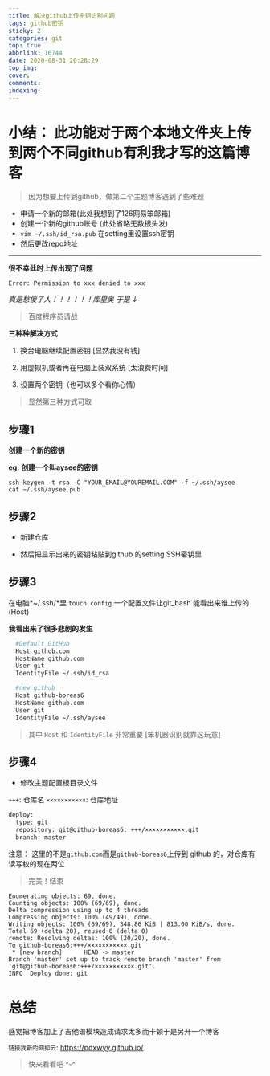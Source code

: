 ```yaml
---
title: 解决github上传密钥识别问题
tags: github密钥
sticky: 2
categories: git
top: true
abbrlink: 16744
date: 2020-08-31 20:28:29
top_img:
cover:
comments:
indexing:
---
```


# 小结： 此功能对于两个本地文件夹上传到两个不同github有利我才写的这篇博客

> 因为想要上传到github，做第二个主题博客遇到了些难题

* 申请一个新的邮箱(此处我想到了126网易笨邮箱)
* 创建一个新的github账号 (此处省略无数根头发)
* `vim ~/.ssh/id_rsa.pub` 在setting里设置ssh密钥
* 然后更改repo地址

<hr>

**很不幸此时上传出现了问题**

```
Error: Permission to xxx denied to xxx
```

*真是愁傻了人！！！！！！库里奥 于是 ↓*

> 百度程序员请战

**三种种解决方式**

1. 换台电脑继续配置密钥 [显然我没有钱]

2. 用虚拟机或者再在电脑上装双系统 [太浪费时间]

3. 设置两个密钥（也可以多个看你心情）

> 显然第三种方式可取

## 步骤1

**创建一个新的密钥**

**eg: 创建一个叫aysee的密钥**

```
ssh-keygen -t rsa -C "YOUR_EMAIL@YOUREMAIL.COM" -f ~/.ssh/aysee
cat ~/.ssh/aysee.pub
```
## 步骤2

* 新建仓库 

* 然后把显示出来的密钥粘贴到github 的setting SSH密钥里

## 步骤3

在电脑*~/.ssh/*里 `touch config` 一个配置文件让git_bash 能看出来谁上传的(Host)

**我看出来了很多悲剧的发生**

```bash
  #Default GitHub
  Host github.com
  HostName github.com
  User git
  IdentityFile ~/.ssh/id_rsa

  #new github
  Host github-boreas6
  HostName github.com
  User git
  IdentityFile ~/.ssh/aysee
```

> 其中 `Host` 和 `IdentityFile` 非常重要 [笨机器识别就靠这玩意]


## 步骤4

* 修改主题配置根目录文件

`+++`: 仓库名
`×××××××××××`: 仓库地址

```bash
deploy:
  type: git
  repository: git@github-boreas6: +++/×××××××××××.git
  branch: master
```

注意： 这里的不是`github.com`而是`github-boreas6`上传到 github 的，对仓库有读写权的现在两位

> 完美！结束

```
Enumerating objects: 69, done.
Counting objects: 100% (69/69), done.
Delta compression using up to 4 threads
Compressing objects: 100% (49/49), done.
Writing objects: 100% (69/69), 348.86 KiB | 813.00 KiB/s, done.
Total 69 (delta 20), reused 0 (delta 0)
remote: Resolving deltas: 100% (20/20), done.
To github-boreas6:+++/×××××××××××.git
 * [new branch]      HEAD -> master
Branch 'master' set up to track remote branch 'master' from 'git@github-boreas6:+++/×××××××××××.git'.
INFO  Deploy done: git
```

# 总结

感觉把博客加上了吉他谱模块造成请求太多而卡顿于是另开一个博客

`链接我新的网抑云`: https://pdxwyy.github.io/

> 快来看看吧 ^-^ 